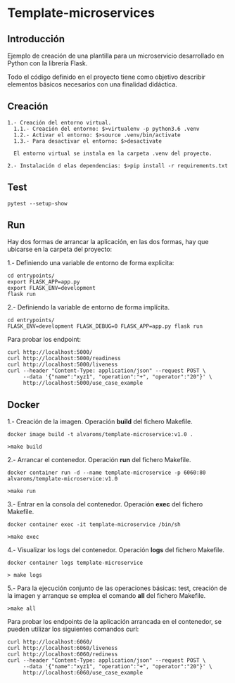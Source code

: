 # Template-microservices

## Introducción

Ejemplo de creación de una plantilla para un microservicio desarrollado en Python con la librería Flask.

Todo el código definido en el proyecto tiene como objetivo describir elementos básicos necesarios
con una finalidad didáctica.

## Creación

    1.- Creación del entorno virtual.
      1.1.- Creación del entorno: $>virtualenv -p python3.6 .venv
      1.2.- Activar el entorno: $>source .venv/bin/activate
      1.3.- Para desactivar el entorno: $>desactivate
    
      El entorno virtual se instala en la carpeta .venv del proyecto.
    
    2.- Instalación d elas dependencias: $>pip install -r requirements.txt  

## Test

```
pytest --setup-show
```


## Run

Hay dos formas de arrancar la aplicación, en las dos formas, hay que ubicarse en la carpeta del proyecto:

1.- Definiendo una variable de entorno de forma explicita:
```
cd entrypoints/
export FLASK_APP=app.py
export FLASK_ENV=development
flask run
```

2.- Definiendo la variable de entorno de forma implícita.
```
cd entrypoints/
FLASK_ENV=development FLASK_DEBUG=0 FLASK_APP=app.py flask run
```

Para probar los endpoint:

```
curl http://localhost:5000/
curl http://localhost:5000/readiness
curl http://localhost:5000/liveness
curl --header "Content-Type: application/json" --request POST \
     --data '{"name":"xyz1", "operation":"+", "operator":"20"}' \
     http://localhost:5000/use_case_example
```

## Docker 

1.- Creación de la imagen. Operación **build** del fichero Makefile.
``` 
docker image build -t alvaroms/template-microservice:v1.0 .

>make build
```

2.- Arrancar el contenedor. Operación **run** del fichero Makefile.
``` 
docker container run -d --name template-microservice -p 6060:80 alvaroms/template-microservice:v1.0

>make run
```

3.- Entrar en la consola del contenedor. Operación **exec** del fichero Makefile.
``` 
docker container exec -it template-microservice /bin/sh

>make exec
```

4.- Visualizar los logs del contenedor. Operación **logs** del fichero Makefile.
``` 
docker container logs template-microservice

> make logs
```

5.- Para la ejecución conjunto de las operaciones básicas: test, creación de la imagen y arranque
se emplea el comando **all** del fichero Makefile.

```
>make all
```

Para probar los endpoints de la aplicación arrancada en el contenedor, se pueden utilizar los siguientes comandos curl:

```
curl http://localhost:6060/
curl http://localhost:6060/liveness
curl http://localhost:6060/rediness
curl --header "Content-Type: application/json" --request POST \
     --data '{"name":"xyz1", "operation":"+", "operator":"20"}' \
     http://localhost:6060/use_case_example
```

